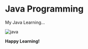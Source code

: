 # Java Programming
My Java Learning...

![java](https://user-images.githubusercontent.com/54474853/91645667-8d82a500-ea64-11ea-92c7-74ec144d4b91.jpg)

**Happy Learning!**
